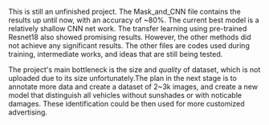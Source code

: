 This is still an unfinished project. The Mask_and_CNN file contains the results up until now, with an accuracy of ~80%. The current best model is a relatively shallow CNN net work. The transfer learning using pre-trained Resnet18 also showed promising results. However, the other methods did not achieve any significant results. The other files are codes used during training, intermediate works, and ideas that are still being tested.

The project's main bottleneck is the size and *quality* of dataset, which is not uploaded due to its size unfortunately.The plan in the next stage is to annotate more data and create a dataset of 2~3k images, and create a new model that distinguish all vehicles without sunshades or with noticable damages. These identification could be then used for more customized advertising.

